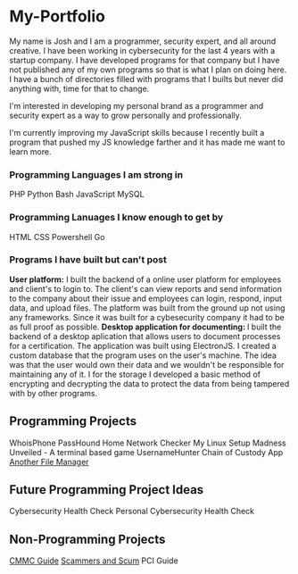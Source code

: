 # My-Portfolio

My name is Josh and I am a programmer, security expert, and all around creative. I have been working in cybersecurity for
the last 4 years with a startup company. I have developed programs for that company but I have not published any of my own
programs so that is what I plan on doing here. I have a bunch of directories filled with programs that I builts but never did anything with, time for that to change.

I'm interested in developing my personal brand as a programmer and security expert as a way to grow personally and professionally.

I'm currently improving my JavaScript skills because I recently built a program that pushed my JS knowledge farther and it has made me want to learn more.

### Programming Languages I am strong in
PHP
Python
Bash
JavaScript
MySQL

### Programming Lanuages I know enough to get by
HTML
CSS
Powershell
Go

### Programs I have built but can't post
<b>User platform:</b> I built the backend of a online user platform for employees and client's to login to. The client's can view reports and send information to the company about their issue and employees can login, respond, input data, and upload files. The platform was built from the ground up not using any frameworks. Since it was built for a cybesecurity company it had to be as full proof as possible.
<b>Desktop application for documenting: </b>I built the backend of a desktop aplication that allows users to document processes for a certification. The application was built using ElectronJS. I created a custom database that the program uses on the user's machine. The idea was that the user would own their data and we wouldn't be responsible for maintaining any of it. I for the storage I developed a basic method of encrypting and decrypting the data to protect the data from being tampered with by other programs.

## Programming Projects
WhoisPhone
PassHound
Home Network Checker
My Linux Setup
Madness Unveiled - A terminal based game
UsernameHunter
Chain of Custody App
[Another File Manager](https://github.com/thegreen-knight/Another-File-Manager)

## Future Programming Project Ideas
Cybersecurity Health Check
Personal Cybersecurity Health Check

## Non-Programming Projects
[CMMC Guide](https://github.com/thegreen-knight/CMMCguide)
[Scammers and Scum](https://github.com/thegreen-knight/Scammers-and-other-Scum)
PCI Guide
